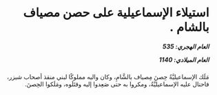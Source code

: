 <h1 dir="rtl">استيلاء الإسماعيلية على حصن مصياف بالشام .</h1>

<h5 dir="rtl">العام الهجري:  535

العام الميلادي: 1140

</h5>

<p dir="rtl">مَلَك الإسماعيليَّةُ حِصنَ مِصياف بالشَّامِ، وكان واليه مملوكًا لبني منقذ أصحاب شيزر، فاحتال عليه الإسماعيليَّةُ، ومكروا به حتى صَعِدوا إليه وقتَلَوه، ومَلَكوا الحِصنَ.</p></br>
